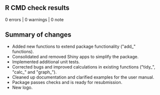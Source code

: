 ## R CMD check results

0 errors | 0 warnings | 0 note


## Summary of changes

- Added new functions to extend package functionality ("add_" functions).
- Consolidated and removed Shiny apps to simplify the package.
- Implemented additional unit tests.
- Corrected bugs and improved calculations in existing functions ("tidy_", "calc_" and "graph_").
- Cleaned up documentation and clarified examples for the user manual.
- Package passes checks and is ready for resubmission.
- New logo.
